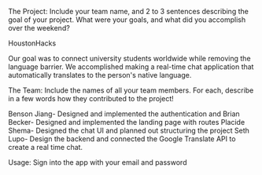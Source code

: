 The Project: Include your team name, and 2 to 3 sentences describing the goal of your project. What were your goals, and what did you accomplish over the weekend?

HoustonHacks

Our goal was to connect university students worldwide while removing the language barrier.
We accomplished making a real-time chat application that automatically translates to the person's native
language.

The Team: Include the names of all your team members. For each, describe in a few words how they contributed to the project!

Benson Jiang- Designed and implemented the authentication and
Brian Becker- Designed and implemented the landing page with routes
Placide Shema- Designed the chat UI and planned out structuring the project
Seth Lupo- Design the backend and connected the Google Translate API to create a real time chat.

Usage: Sign into the app with your email and password


